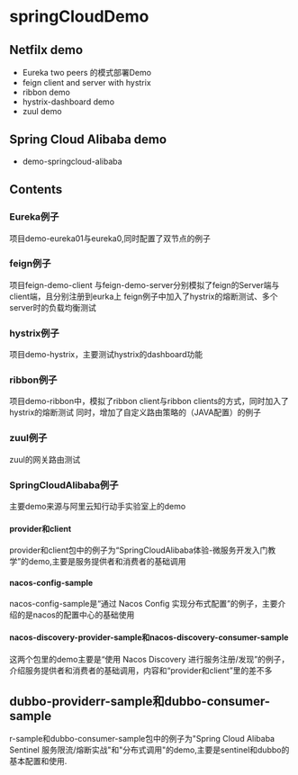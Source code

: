 # springCloudDemo
## Netfilx demo
* Eureka two peers 的模式部署Demo
* feign client and server with hystrix
* ribbon demo
* hystrix-dashboard demo
* zuul demo
## Spring Cloud Alibaba demo
* demo-springcloud-alibaba

## Contents
### Eureka例子
项目demo-eureka01与eureka0,同时配置了双节点的例子

### feign例子
项目feign-demo-client 与feign-demo-server分别模拟了feign的Server端与client端，且分别注册到eurka上
feign例子中加入了hystrix的熔断测试、多个server时的负载均衡测试

### hystrix例子
项目demo-hystrix，主要测试hystrix的dashboard功能

### ribbon例子
项目demo-ribbon中，模拟了ribbon client与ribbon clients的方式，同时加入了hystrix的熔断测试
同时，增加了自定义路由策略的（JAVA配置）的例子

### zuul例子
zuul的网关路由测试

### SpringCloudAlibaba例子
主要demo来源与阿里云知行动手实验室上的demo
#### provider和client
provider和client包中的例子为“SpringCloudAlibaba体验-微服务开发入门教学”的demo,主要是服务提供者和消费者的基础调用
#### nacos-config-sample
nacos-config-sample是“通过 Nacos Config 实现分布式配置”的例子，主要介绍的是nacos的配置中心的基础使用
#### nacos-discovery-provider-sample和nacos-discovery-consumer-sample
这两个包里的demo主要是“使用 Nacos Discovery 进行服务注册/发现”的例子，介绍服务提供者和消费者的基础调用，内容和“provider和client”里的差不多

## dubbo-providerr-sample和dubbo-consumer-sample
r-sample和dubbo-consumer-sample包中的例子为"Spring Cloud Alibaba Sentinel 服务限流/熔断实战"和"分布式调用"的demo,主要是sentinel和dubbo的基本配置和使用.